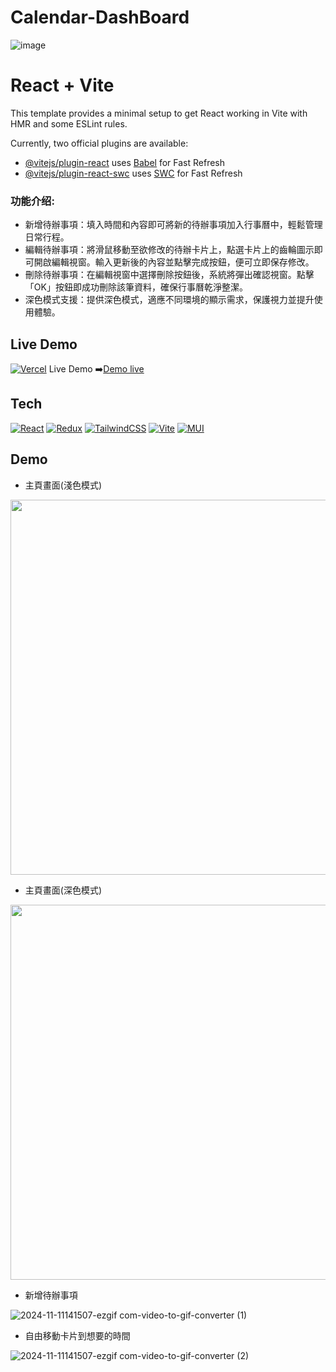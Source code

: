 # Calendar-DashBoard
![image](https://github.com/user-attachments/assets/10dcd51b-67f8-447f-badb-2ce60163e634)

# React + Vite

This template provides a minimal setup to get React working in Vite with HMR and some ESLint rules.

Currently, two official plugins are available:

- [@vitejs/plugin-react](https://github.com/vitejs/vite-plugin-react/blob/main/packages/plugin-react/README.md) uses [Babel](https://babeljs.io/) for Fast Refresh
- [@vitejs/plugin-react-swc](https://github.com/vitejs/vite-plugin-react-swc) uses [SWC](https://swc.rs/) for Fast Refresh

### 功能介绍:
* 新增待辦事項：填入時間和內容即可將新的待辦事項加入行事曆中，輕鬆管理日常行程。
* 編輯待辦事項：將滑鼠移動至欲修改的待辦卡片上，點選卡片上的齒輪圖示即可開啟編輯視窗。輸入更新後的內容並點擊完成按鈕，便可立即保存修改。
* 刪除待辦事項：在編輯視窗中選擇刪除按鈕後，系統將彈出確認視窗。點擊「OK」按鈕即成功刪除該筆資料，確保行事曆乾淨整潔。
* 深色模式支援：提供深色模式，適應不同環境的顯示需求，保護視力並提升使用體驗。

## Live Demo
[![Vercel](https://img.shields.io/badge/Vercel-%23000000.svg?logo=vercel&logoColor=white)](#)
Live Demo ➡️<a href="https://calendar-dash-board-app.vercel.app/">Demo live</a>

## Tech
[![React](https://img.shields.io/badge/React-%2320232a.svg?logo=react&logoColor=%2361DAFB)](#)
[![Redux](https://img.shields.io/badge/Redux-764ABC?logo=redux&logoColor=fff)](#)
[![TailwindCSS](https://img.shields.io/badge/Tailwind%20CSS-%2338B2AC.svg?logo=tailwind-css&logoColor=white)](#)
[![Vite](https://img.shields.io/badge/Vite-646CFF?logo=vite&logoColor=fff)](#)
[![MUI](https://img.shields.io/badge/Material%20UI-007FFF?style=for-the-badge&logo=mui&logoColor=white)](#)
## Demo
* 主頁畫面(淺色模式)
<img src="https://github.com/user-attachments/assets/74422c20-cc04-4878-85bc-3a11b069af1e" width="600">
<br>

* 主頁畫面(深色模式)
<img src="https://github.com/user-attachments/assets/63afb195-9c83-46f0-ab22-525c1bd0e631" width="600">
<br>

* 新增待辦事項<br>

![2024-11-11141507-ezgif com-video-to-gif-converter (1)](https://github.com/user-attachments/assets/d71eff76-7828-48e3-8aef-d01a1d44885a)

* 自由移動卡片到想要的時間<br>

![2024-11-11141507-ezgif com-video-to-gif-converter (2)](https://github.com/user-attachments/assets/7a0b4362-0957-41df-baa9-2f2bb420cab5)
